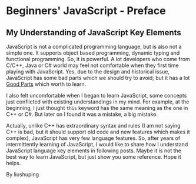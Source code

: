 # Beginners' JavaScript - Preface

## My Understanding of JavaScript Key Elements
JavaScript is not a complicated programming language, but is also not a simple one. It supports object based programming, dynamic typing and functional programming. So, it is powerful. A lot developers who come from C/C++, Java or C# world may feel not comfortable when they first time playing with JavaScript. Yes, due to the design and historical issue, JavaScript has some bad parts which we should try to avoid; but it has a lot [Good Parts](http://shop.oreilly.com/product/9780596517748.do) which worth to learn. 
 
I also felt uncomfortable when I began to learn JavaScript, some concepts just conflicted with existing understandings in my mind. For example, at the beginning, I just thought `this` keyword has the same meaning as the one in C++ or C#. But later on I found it was a mistake, a big mistake. 
 
Actually, unlike C++ has extraordinary syntax and rules (I am not saying C++ is bad, but it should support old code and new features which makes it complex), JavaScript has very few language features. So, after years of intermittently learning of JavaScript, I would like to share how I understand JavaScript language key elements in following posts. Maybe it is not the best way to learn JavaScript, but just show you some reference. Hope it helps. 

By liushuping
